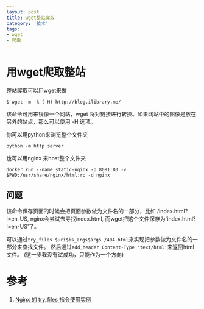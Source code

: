 ```yaml
---
layout: post
title: wget整站爬取
category: '技术'
tags:
- wget
- 爬虫
---
```


# 用wget爬取整站
整站爬取可以用wget来做

~~~
$ wget -m -k (-H) http://blog.ilibrary.me/
~~~
该命令可用来镜像一个网站，wget 将对链接进行转换。如果网站中的图像是放在另外的站点，那么可以使用 -H 选项。

你可以用python来浏览整个文件夹

~~~
python -m http.server
~~~

也可以用nginx 来host整个文件夹
~~~
docker run --name static-nginx -p 8081:80 -v $PWD:/usr/share/nginx/html:ro -d nginx
~~~

## 问题

该命令保存页面的时候会把页面参数做为文件名的一部分，比如 /index.html?l=en-US, nginx会尝试去寻找index.html, 而wget把这个文件保存为'index.html?l=en-US'了。

可以通过`try_files $uri$is_args$args /404.html`来实现把参数做为文件名的一部分来查找文件。
然后通过`add_header Content-Type 'text/html'`来返回html文件。 (这一步我没有试成功，只能作为一个方向)

# 参考
1. [Nginx 的 try_files 指令使用实例](https://www.hi-linux.com/posts/53878.html)
